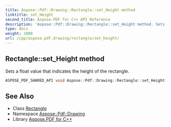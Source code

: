 ```yaml
---
title: Aspose::Pdf::Drawing::Rectangle::set_Height method
linktitle: set_Height
second_title: Aspose.PDF for C++ API Reference
description: 'Aspose::Pdf::Drawing::Rectangle::set_Height method. Sets a float value that indicates the height of the rectangle in C++.'
type: docs
weight: 1000
url: /cpp/aspose.pdf.drawing/rectangle/set_height/
---
```

## Rectangle::set_Height method


Sets a float value that indicates the height of the rectangle.

```cpp
ASPOSE_PDF_SHARED_API void Aspose::Pdf::Drawing::Rectangle::set_Height(double value)
```

## See Also

* Class [Rectangle](../)
* Namespace [Aspose::Pdf::Drawing](../../)
* Library [Aspose.PDF for C++](../../../)
